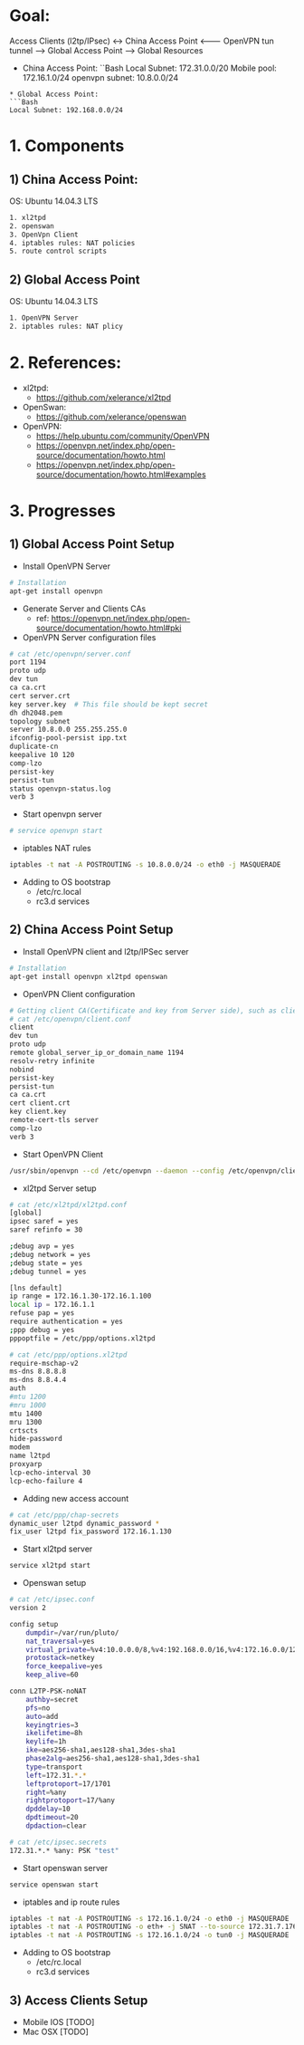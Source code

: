 # Goal:

Access Clients (l2tp/IPsec) <-> China Access Point <--- OpenVPN tun tunnel --> Global Access Point --> Global Resources

* China Access Point:
``Bash
Local Subnet: 172.31.0.0/20
Mobile pool: 172.16.1.0/24
openvpn subnet: 10.8.0.0/24
```
* Global Access Point:
```Bash
Local Subnet: 192.168.0.0/24
```

# 1. Components
## 1) China Access Point:
OS: Ubuntu 14.04.3 LTS
```Bash
1. xl2tpd
2. openswan
3. OpenVpn Client
4. iptables rules: NAT policies
5. route control scripts
```

## 2) Global Access Point
OS: Ubuntu 14.04.3 LTS
```Bash
1. OpenVPN Server
2. iptables rules: NAT plicy
```

# 2. References:
* xl2tpd:
  * https://github.com/xelerance/xl2tpd
* OpenSwan:
  * https://github.com/xelerance/openswan
* OpenVPN:
  * https://help.ubuntu.com/community/OpenVPN
  * https://openvpn.net/index.php/open-source/documentation/howto.html
  * https://openvpn.net/index.php/open-source/documentation/howto.html#examples

# 3. Progresses
## 1) Global Access Point Setup
* Install OpenVPN Server
```Bash
# Installation
apt-get install openvpn
```
* Generate Server and Clients CAs
  * ref: https://openvpn.net/index.php/open-source/documentation/howto.html#pki
* OpenVPN Server configuration files
```Bash
# cat /etc/openvpn/server.conf
port 1194
proto udp
dev tun
ca ca.crt
cert server.crt
key server.key  # This file should be kept secret
dh dh2048.pem
topology subnet
server 10.8.0.0 255.255.255.0
ifconfig-pool-persist ipp.txt
duplicate-cn
keepalive 10 120
comp-lzo
persist-key
persist-tun
status openvpn-status.log
verb 3
```
* Start openvpn server
```Bash
# service openvpn start
```
* iptables NAT rules
``` Bash
iptables -t nat -A POSTROUTING -s 10.8.0.0/24 -o eth0 -j MASQUERADE
```
* Adding to OS bootstrap
  * /etc/rc.local
  * rc3.d services
  
## 2) China Access Point Setup
* Install OpenVPN client and l2tp/IPSec server
```Bash
# Installation
apt-get install openvpn xl2tpd openswan
```
* OpenVPN Client configuration
```Bash
# Getting client CA(Certificate and key from Server side), such as client.crt, client.key
# cat /etc/openvpn/client.conf
client
dev tun
proto udp
remote global_server_ip_or_domain_name 1194
resolv-retry infinite
nobind
persist-key
persist-tun
ca ca.crt
cert client.crt
key client.key
remote-cert-tls server
comp-lzo
verb 3

```
* Start OpenVPN Client
```Bash
/usr/sbin/openvpn --cd /etc/openvpn --daemon --config /etc/openvpn/client.conf
```
* xl2tpd Server setup
```Bash
# cat /etc/xl2tpd/xl2tpd.conf
[global]
ipsec saref = yes
saref refinfo = 30

;debug avp = yes
;debug network = yes
;debug state = yes
;debug tunnel = yes

[lns default]
ip range = 172.16.1.30-172.16.1.100
local ip = 172.16.1.1
refuse pap = yes
require authentication = yes
;ppp debug = yes
pppoptfile = /etc/ppp/options.xl2tpd

# cat /etc/ppp/options.xl2tpd
require-mschap-v2
ms-dns 8.8.8.8
ms-dns 8.8.4.4
auth
#mtu 1200
#mru 1000
mtu 1400
mru 1300
crtscts
hide-password
modem
name l2tpd
proxyarp
lcp-echo-interval 30
lcp-echo-failure 4
```

* Adding new access account
```Bash
# cat /etc/ppp/chap-secrets
dynamic_user l2tpd dynamic_password *
fix_user l2tpd fix_password 172.16.1.130
```

* Start xl2tpd server
```Bash
service xl2tpd start
```

* Openswan setup
```Bash
# cat /etc/ipsec.conf
version 2

config setup
    dumpdir=/var/run/pluto/
    nat_traversal=yes
    virtual_private=%v4:10.0.0.0/8,%v4:192.168.0.0/16,%v4:172.16.0.0/12,%v6:fd00::/8,%v6:fe80::/10
    protostack=netkey
    force_keepalive=yes
    keep_alive=60

conn L2TP-PSK-noNAT
    authby=secret
    pfs=no
    auto=add
    keyingtries=3
    ikelifetime=8h
    keylife=1h
    ike=aes256-sha1,aes128-sha1,3des-sha1
    phase2alg=aes256-sha1,aes128-sha1,3des-sha1
    type=transport
    left=172.31.*.*
    leftprotoport=17/1701
    right=%any
    rightprotoport=17/%any
    dpddelay=10
    dpdtimeout=20
    dpdaction=clear

# cat /etc/ipsec.secrets
172.31.*.* %any: PSK "test"

```
* Start openswan server
```Bash
service openswan start
```
* iptables and ip route rules
```Bash
iptables -t nat -A POSTROUTING -s 172.16.1.0/24 -o eth0 -j MASQUERADE
iptables -t nat -A POSTROUTING -o eth+ -j SNAT --to-source 172.31.7.176
iptables -t nat -A POSTROUTING -s 172.16.1.0/24 -o tun0 -j MASQUERADE
```
* Adding to OS bootstrap
  * /etc/rc.local
  * rc3.d services

## 3) Access Clients Setup
* Mobile IOS [TODO]
* Mac OSX [TODO]
